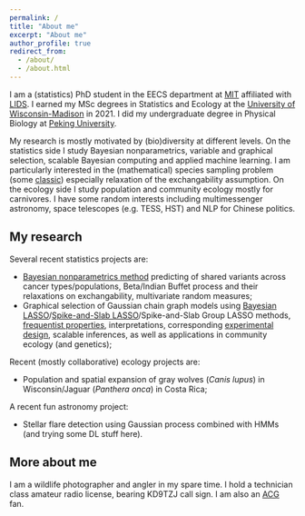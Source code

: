 ```yaml
---
permalink: /
title: "About me"
excerpt: "About me"
author_profile: true
redirect_from:
  - /about/
  - /about.html
---
```


I am a (statistics) PhD student in the EECS department at [MIT](https://web.mit.edu/) affiliated with [LIDS](https://lids.mit.edu/). I earned my MSc degrees in Statistics and Ecology at the [University of Wisconsin-Madison](https://www.wisc.edu/) in 2021. I did my undergraduate degree in Physical Biology at [Peking University](http://english.pku.edu.cn). 

My research is mostly motivated by (bio)diversity at different levels. On the statistics side I study Bayesian nonparametrics, variable and graphical selection, scalable Bayesian computing and applied machine learning. I am particularly interested in the (mathematical) species sampling problem (some [classic](https://academic.oup.com/biomet/article-abstract/43/1-2/45/334874)) especially relaxation of the exchangability assumption. On the ecology side I study population and community ecology mostly for carnivores. I have some random interests including multimessenger astronomy, space telescopes (e.g. TESS, HST) and NLP for Chinese politics. 

## My research
Several recent statistics projects are:

- [Bayesian nonparametrics method](https://openreview.net/forum?id=euBgC9yLeyl) predicting of shared variants across cancer types/populations, Beta/Indian Buffet process and their relaxations on exchangability, multivariate random measures;
- Graphical selection of Gaussian chain graph models using [Bayesian LASSO](https://arxiv.org/abs/2012.08397)/[Spike-and-Slab LASSO](https://arxiv.org/abs/2207.07020)/Spike-and-Slab Group LASSO methods, [frequentist properties](https://arxiv.org/abs/2209.04389), interpretations, corresponding [experimental design](https://arxiv.org/abs/2107.01306), scalable inferences, as well as applications in community ecology (and genetics);

Recent (mostly collaborative) ecology projects are:

- Population and spatial expansion of gray wolves (*Canis lupus*) in Wisconsin/Jaguar (*Panthera onca*) in Costa Rica; 

A recent fun astronomy project:

- Stellar flare detection using Gaussian process combined with HMMs (and trying some DL stuff here). 

## More about me
I am a wildlife photographer and angler in my spare time. I hold a technician class amateur radio license, bearing KD9TZJ call sign. I am also an [ACG](https://en.wikipedia.org/wiki/ACG_(subculture)) fan. 
